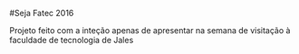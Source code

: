 #Seja Fatec 2016

Projeto feito com a inteção apenas de apresentar na semana de visitação à faculdade de tecnologia de Jales
